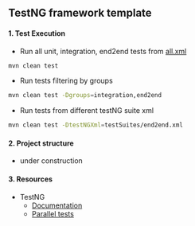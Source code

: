 ## TestNG framework template

#### 1. Test Execution 
- Run all unit, integration, end2end tests from [all.xml](./testSuites/all.xml)
```bash
mvn clean test 
```

- Run tests filtering by groups
```bash
mvn clean test -Dgroups=integration,end2end
```

- Run tests from different testNG suite xml
```bash
mvn clean test -DtestNGXml=testSuites/end2end.xml
```

#### 2. Project structure 
- under construction

#### 3. Resources
- TestNG
  - [Documentation](https://testng.org/doc/documentation-main.html)
  - [Parallel tests](https://testng.org/doc/documentation-main.html#parallel-tests)